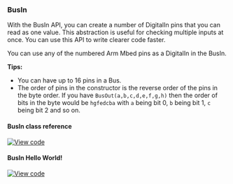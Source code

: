 ### BusIn

With the BusIn API, you can create a number of DigitalIn pins that you can read as one value. This abstraction is useful for checking multiple inputs at once. You can use this API to write clearer code faster.

You can use any of the numbered Arm Mbed pins as a DigitalIn in the BusIn.

**Tips:**
* You can have up to 16 pins in a Bus.
* The order of pins in the constructor is the reverse order of the pins in the byte order. If you have `BusOut(a,b,c,d,e,f,g,h)` then the order of bits in the byte would be `hgfedcba` with `a` being bit 0, `b` being bit 1, `c` being bit 2 and so on.

#### BusIn class reference

[![View code](https://www.mbed.com/embed/?type=library)](/docs/v5.4/mbed-os-api-doxy/classmbed_1_1_bus_in.html)

#### BusIn Hello World!

[![View code](https://www.mbed.com/embed/?url=https://developer.mbed.org/teams/mbed_example/code/BusIn_HelloWorld/)](https://developer.mbed.org/teams/mbed_example/code/BusIn_HelloWorld/file/2ec7138ea637/main.cpp)
